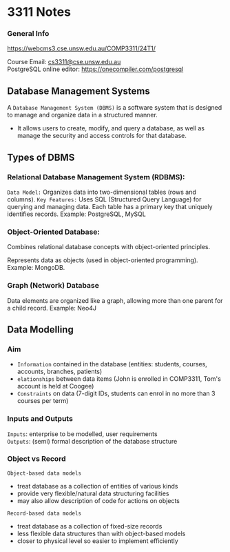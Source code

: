 # 3311 Notes

### General Info
https://webcms3.cse.unsw.edu.au/COMP3311/24T1/

Course Email: cs3311@cse.unsw.edu.au  
PostgreSQL online editor: https://onecompiler.com/postgresql

## Database Management Systems
A `Database Management System (DBMS)` is a software system that is designed to manage and organize data in a structured manner. 

- It allows users to create, modify, and query a database, as well as manage the security and access controls for that database.

## Types of DBMS
### Relational Database Management System (RDBMS):
`Data Model:` Organizes data into two-dimensional tables (rows and columns).
`Key Features:` Uses SQL (Structured Query Language) for querying and managing data.
Each table has a primary key that uniquely identifies records.
Example: PostgreSQL, MySQL

### Object-Oriented Database:
Combines relational database concepts with object-oriented principles.

Represents data as objects (used in object-oriented programming).
Example: MongoDB.

### Graph (Network) Database
Data elements are organized like a graph, allowing more than one parent for a child record.
Example: Neo4J

## Data Modelling

### Aim
- `Information` contained in the database
(entities: students, courses, accounts, branches, patients)
- `elationships` between data items
(John is enrolled in COMP3311, Tom's account is held at Coogee)
- `Constraints` on data
(7-digit IDs, students can enrol in no more than 3 courses per term)

### Inputs and Outputs
`Inputs`: enterprise to be modelled, user requirements   
`Outputs`: (semi) formal description of the database structure

### Object vs Record
`Object-based data models`  
- treat database as a collection of entities of various kinds
- provide very flexible/natural data structuring facilities
- may also allow description of code for actions on objects

`Record-based data models`
- treat database as a collection of fixed-size records
- less flexible data structures than with object-based models
- closer to physical level so easier to implement efficiently
